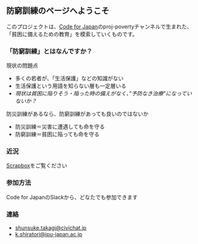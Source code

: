## 防窮訓練のページへようこそ


このプロジェクトは、[Code for Japan](https://www.code4japan.org/)のproj-povertyチャンネルで生まれた、「貧困に備えるための教育」を模索していくものです。

### 「防窮訓練」とはなんですか？
現状の問題点
- 多くの若者が、「生活保護」などの知識がない
- 生活保護という用語を知らない層も一定層いる
- *現状は貧困に陥りそう・陥った時の備えがなく、”予防なき治療”になっていないか？*

防災訓練があるなら、防窮訓練があっても良いのではないか
- 防災訓練＝災害に遭遇しても命を守る
- 防窮訓練＝貧困に陥っても命を守る

### 近況

[Scrapbox](https://scrapbox.io/c4j/proj-poverty)をご覧ください


### 参加方法

Code for JapanのSlackから、どなたでも参加できます

### 連絡

- shunsuke.takagi@civichat.jp
- k.shiratori@ipu-japan.ac.jp
